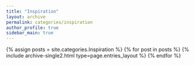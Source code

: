 ```yaml
---
title: "Inspiration"
layout: archive
permalink: categories/inspiration
author_profile: true
sidebar_main: true
---
```


{% assign posts = site.categories.Inspiration %}
{% for post in posts %} {% include archive-single2.html type=page.entries_layout %} {% endfor %}
